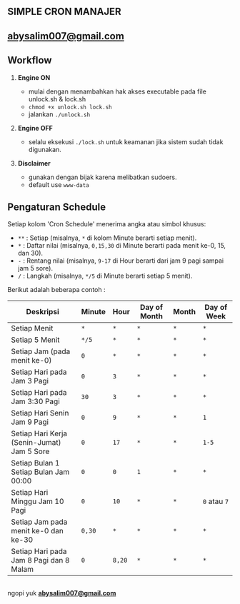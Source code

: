 ## SIMPLE CRON MANAJER
## abysalim007@gmail.com

## Workflow
1. **Engine ON**
	- mulai dengan menambahkan hak akses executable pada file unlock.sh & lock.sh
	- `chmod +x unlock.sh lock.sh`
	- jalankan `./unlock.sh`

2. **Engine OFF**
	- selalu eksekusi `./lock.sh` untuk keamanan jika sistem sudah tidak digunakan.

3. **Disclaimer**
	- gunakan dengan bijak karena melibatkan sudoers. 
	- default use `www-data`

## Pengaturan Schedule

Setiap kolom 'Cron Schedule' menerima angka atau simbol khusus:

- `**` : Setiap (misalnya, `*` di kolom Minute berarti setiap menit).
- `*`  : Daftar nilai (misalnya, `0,15,30` di Minute berarti pada menit ke-0, 15, dan 30).
- `-`  : Rentang nilai (misalnya, `9-17` di Hour berarti dari jam 9 pagi sampai jam 5 sore).
- `/`  : Langkah (misalnya, `*/5` di Minute berarti setiap 5 menit).

Berikut adalah beberapa contoh :

| Deskripsi 							   		| Minute | Hour   | Day of Month | Month | Day of Week  |
|-----------------------------------------------|--------|--------|--------------|-------|--------------|
| Setiap Menit 							   		| `*` 	 | `*`    | `*` 		 | `*` 	 | `*` 		   	|
| Setiap 5 Menit 						   		| `*/5`  | `*`    | `*`  		 | `*`   | `*` 		   	|
| Setiap Jam (pada menit ke-0) 			   		| `0`    | `*`    | `*` 		 | `*` 	 | `*` 		   	|
| Setiap Hari pada Jam 3 Pagi 			   		| `0`    | `3`    | `*` 		 | `*` 	 | `*`   	   	|
| Setiap Hari pada Jam 3:30 Pagi 		   		| `30`   | `3`    | `*` 		 | `*` 	 | `*` 		   	|
| Setiap Hari Senin Jam 9 Pagi 			   		| `0`    | `9`    | `*`  		 | `*` 	 | `1` 		   	|
| Setiap Hari Kerja (Senin-Jumat) Jam 5 Sore 	| `0`    | `17`   | `*` 		 | `*` 	 | `1-5` 	   	|
| Setiap Bulan 1 Setiap Bulan Jam 00:00 		| `0`    | `0`    | `1` 		 | `*` 	 | `*` 		    |
| Setiap Hari Minggu Jam 10 Pagi 				| `0`    | `10`   | `*` 		 | `*` 	 | `0` atau `7` |
| Setiap Jam pada menit ke-0 dan ke-30 			| `0,30` | `*`    | `*` 		 | `*` 	 | `*` 			|
| Setiap Hari pada Jam 8 Pagi dan 8 Malam 		| `0`    | `8,20` | `*`  		 | `*` 	 | `*` 			|


##
ngopi yuk
**abysalim007@gmail.com**